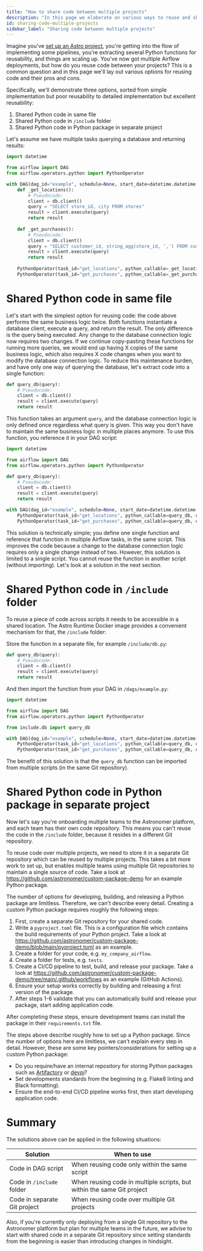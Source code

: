 ```yaml
---
title: "How to share code between multiple projects"
description: "In this page we elaborate on various ways to reuse and share code between multiple project, and explain the pros and cons of each solution."
id: sharing-code-multiple-projects
sidebar_label: "Sharing code between multiple projects"
---
```


Imagine you've [set up an Astro project](cli/develop-project.md), you're getting into the flow of implementing some pipelines, you're extracting several Python functions for reusability, and things are scaling up. You've now got multiple Airflow deployments, but how do you reuse code between your projects? This is a common question and in this page we'll lay out various options for reusing code and their pros and cons.

Specifically, we'll demonstrate three options, sorted from simple implementation but poor reusability to detailed implementation but excellent reusability:

1. Shared Python code in same file
2. Shared Python code in `/include` folder
3. Shared Python code in Python package in separate project

Let's assume we have multiple tasks querying a database and returning results:

```python
import datetime

from airflow import DAG
from airflow.operators.python import PythonOperator

with DAG(dag_id="example", schedule=None, start_date=datetime.datetime(2023, 1, 1)):
    def _get_locations():
        # Pseudocode:
        client = db.client()
        query = "SELECT store_id, city FROM stores"
        result = client.execute(query)
        return result
        
    def _get_purchases():
        # Pseudocode:
        client = db.client()
        query = "SELECT customer_id, string_agg(store_id, ',') FROM customers GROUP BY customer_id"
        result = client.execute(query)
        return result
        
    PythonOperator(task_id="get_locations", python_callable=_get_locations)
    PythonOperator(task_id="get_purchases", python_callable=_get_purchases)
```

# Shared Python code in same file
Let's start with the simplest option for reusing code: the code above performs the same business logic twice. Both functions instantiate a database client, execute a query, and return the result. The only difference is the query being executed. Any change to the database connection logic now requires two changes. If we continue copy-pasting these functions for running more queries, we would end up having X copies of the same business logic, which also requires X code changes when you want to modify the database connection logic. To reduce this maintenance burden, and have only one way of querying the database, let's extract code into a single function:

```python
def query_db(query):
    # Pseudocode:
    client = db.client()
    result = client.execute(query)
    return result
```

This function takes an argument `query`, and the database connection logic is only defined once regardless what query is given. This way you don't have to maintain the same business logic in multiple places anymore. To use this function, you reference it in your DAG script:

```python
import datetime

from airflow import DAG
from airflow.operators.python import PythonOperator

def query_db(query):
    # Pseudocode:
    client = db.client()
    result = client.execute(query)
    return result

with DAG(dag_id="example", schedule=None, start_date=datetime.datetime(2023, 1, 1)):
    PythonOperator(task_id="get_locations", python_callable=query_db, op_kwargs={"query": "SELECT store_id, city FROM stores"})
    PythonOperator(task_id="get_purchases", python_callable=query_db, op_kwargs={"query": "SELECT customer_id, string_agg(store_id, ',') FROM customers GROUP BY customer_id"})
```

This solution is technically simple; you define one single function and reference that function in multiple Airflow tasks, in the same script. This improves the code because a change to the database connection logic requires only a single change instead of two. However, this solution is limited to a single script. You cannot reuse the function in another script (without importing). Let's look at a solution in the next section.

# Shared Python code in `/include` folder
To reuse a piece of code across scripts it needs to be accessible in a shared location. The Astro Runtime Docker image provides a convenient mechanism for that, the `/include` folder:

Store the function in a separate file, for example `/include/db.py`:
```python
def query_db(query):
    # Pseudocode:
    client = db.client()
    result = client.execute(query)
    return result
```

And then import the function from your DAG in `/dags/example.py`:
```python
import datetime

from airflow import DAG
from airflow.operators.python import PythonOperator

from include.db import query_db

with DAG(dag_id="example", schedule=None, start_date=datetime.datetime(2023, 1, 1)):
    PythonOperator(task_id="get_locations", python_callable=query_db, op_kwargs={"query": "SELECT store_id, city FROM stores"})
    PythonOperator(task_id="get_purchases", python_callable=query_db, op_kwargs={"query": "SELECT customer_id, string_agg(store_id, ',') FROM customers GROUP BY customer_id"})
```

The benefit of this solution is that the `query_db` function can be imported from multiple scripts (in the same Git repository).

# Shared Python code in Python package in separate project

Now let's say you're onboarding multiple teams to the Astronomer platform, and each team has their own code repository. This means you can't reuse the code in the `/include` folder, because it resides in a different Git repository.

To reuse code over multiple projects, we need to store it in a separate Git repository which can be reused by multiple projects. This takes a bit more work to set up, but enables multiple teams using multiple Git repositories to maintain a single source of code. Take a look at https://github.com/astronomer/custom-package-demo for an example Python package. 

The number of options for developing, building, and releasing a Python package are limitless. Therefore, we can't describe every detail. Creating a custom Python package requires roughly the following steps:

1. First, create a separate Git repository for your shared code.
2. Write a `pyproject.toml` file. This is a configuration file which contains the build requirements of your Python project. Take a look at https://github.com/astronomer/custom-package-demo/blob/main/pyproject.toml as an example.
3. Create a folder for your code, e.g. `my_company_airflow`.
4. Create a folder for tests, e.g. `tests`.
5. Create a CI/CD pipeline to test, build, and release your package. Take a look at https://github.com/astronomer/custom-package-demo/tree/main/.github/workflows as an example (GitHub Actions).
6. Ensure your setup works correctly by building and releasing a first version of the package.
7. After steps 1-6 validate that you can automatically build and release your package, start adding application code.

After completing these steps, ensure development teams can install the package in their `requirements.txt` file.

The steps above describe roughly how to set up a Python package. Since the number of options here are limitless, we can't explain every step in detail. However, these are some key pointers/considerations for setting up a custom Python package:

- Do you require/have an internal repository for storing Python packages such as [Artifactory](https://jfrog.com/artifactory) or [devpi](https://www.devpi.net)?
- Set developments standards from the beginning (e.g. Flake8 linting and Black formatting).
- Ensure the end-to-end CI/CD pipeline works first, then start developing application code.

# Summary

The solutions above can be applied in the following situations:

| Solution                     | When to use                                                            |
|------------------------------|------------------------------------------------------------------------|
| Code in DAG script           | When reusing code only within the same script                          |
| Code in `/include` folder    | When reusing code in multiple scripts, but within the same Git project |
| Code in separate Git project | When reusing code over multiple Git projects                           |

Also, if you're currently only deploying from a single Git repository to the Astronomer platform but plan for multiple teams in the future, we advise to start with shared code in a separate Git repository since setting standards from the beginning is easier than introducing changes in hindsight.
